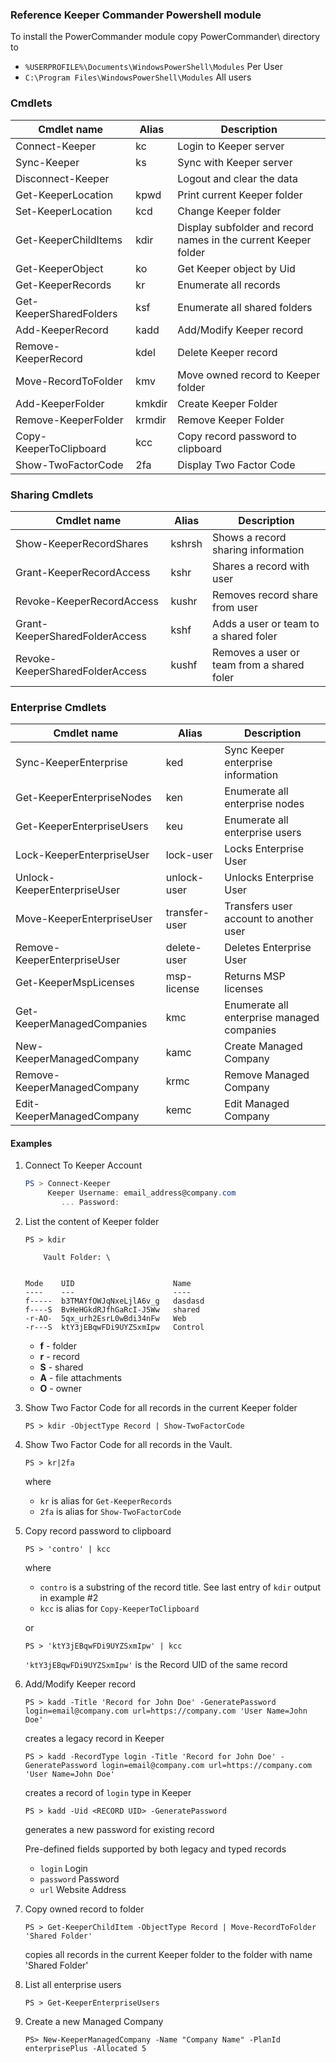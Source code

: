 ### Reference Keeper Commander Powershell module

To install the PowerCommander module copy PowerCommander\ directory to 
* `%USERPROFILE%\Documents\WindowsPowerShell\Modules` Per User
* `C:\Program Files\WindowsPowerShell\Modules` All users

### Cmdlets
| Cmdlet name                    | Alias  | Description
|--------------------------------|--------|----------------------------
| Connect-Keeper                 | kc     | Login to Keeper server
| Sync-Keeper                    | ks     | Sync with Keeper server 
| Disconnect-Keeper              |        | Logout and clear the data
| Get-KeeperLocation             | kpwd   | Print current Keeper folder
| Set-KeeperLocation             | kcd    | Change Keeper folder
| Get-KeeperChildItems           | kdir   | Display subfolder and record names in the current Keeper folder
| Get-KeeperObject               | ko     | Get Keeper object by Uid
| Get-KeeperRecords              | kr     | Enumerate all records
| Get-KeeperSharedFolders        | ksf    | Enumerate all shared folders
| Add-KeeperRecord               | kadd   | Add/Modify Keeper record
| Remove-KeeperRecord            | kdel   | Delete Keeper record
| Move-RecordToFolder            | kmv    | Move owned record to Keeper folder
| Add-KeeperFolder               | kmkdir | Create Keeper Folder
| Remove-KeeperFolder            | krmdir | Remove Keeper Folder
| Copy-KeeperToClipboard         | kcc    | Copy record password to clipboard
| Show-TwoFactorCode             | 2fa    | Display Two Factor Code 

### Sharing Cmdlets
| Cmdlet name                    | Alias  | Description
|--------------------------------|--------|----------------------------
| Show-KeeperRecordShares        | kshrsh | Shows a record sharing information
| Grant-KeeperRecordAccess       | kshr   | Shares a record with user
| Revoke-KeeperRecordAccess      | kushr  | Removes record share from user
| Grant-KeeperSharedFolderAccess | kshf   | Adds a user or team to a shared foler
| Revoke-KeeperSharedFolderAccess| kushf  | Removes a user or team from a shared foler

### Enterprise Cmdlets
| Cmdlet name                    | Alias       | Description
|--------------------------------|-------------|----------------------------
| Sync-KeeperEnterprise          | ked         | Sync Keeper enterprise information
| Get-KeeperEnterpriseNodes      | ken         | Enumerate all enterprise nodes
| Get-KeeperEnterpriseUsers      | keu         | Enumerate all enterprise users
| Lock-KeeperEnterpriseUser      | lock-user   | Locks Enterprise User
| Unlock-KeeperEnterpriseUser    | unlock-user | Unlocks Enterprise User
| Move-KeeperEnterpriseUser      |transfer-user| Transfers user account to another user
| Remove-KeeperEnterpriseUser    | delete-user | Deletes Enterprise User
| Get-KeeperMspLicenses          | msp-license | Returns MSP licenses
| Get-KeeperManagedCompanies     | kmc         | Enumerate all enterprise managed companies
| New-KeeperManagedCompany       | kamc        | Create Managed Company
| Remove-KeeperManagedCompany    | krmc        | Remove Managed Company
| Edit-KeeperManagedCompany      | kemc        | Edit Managed Company


#### Examples

1. Connect To Keeper Account
    ```powershell
    PS > Connect-Keeper
         Keeper Username: email_address@company.com
            ... Password:
    ```
2. List the content of Keeper folder
    ```
    PS > kdir
    
        Vault Folder: \
    
    
    Mode    UID                      Name
    ----    ---                      ----
    f-----  b3TMAYfOWJqNxeLjlA6v_g   dasdasd
    f----S  BvHeHGkdRJfhGaRcI-J5Ww   shared
    -r-AO-  5qx_urh2EsrL0wBdi34nFw   Web
    -r---S  ktY3jEBqwFDi9UYZSxmIpw   Control
    ```
    - **f** - folder
    - **r** - record
    - **S** - shared
    - **A** - file attachments
    - **O** - owner

3. Show Two Factor Code for all records in the current Keeper folder
    ```
    PS > kdir -ObjectType Record | Show-TwoFactorCode
    ```

4. Show Two Factor Code for all records in the Vault.
    ```
    PS > kr|2fa
    ```
     where 
    * `kr` is alias for `Get-KeeperRecords` 
    * `2fa` is alias for `Show-TwoFactorCode`

5. Copy record password to clipboard
    ```
    PS > 'contro' | kcc
    ``` 
    where 
    * `contro` is a substring of the record title. See last entry of `kdir` output in example #2 
    * `kcc` is alias for `Copy-KeeperToClipboard`
    
    or
    ```
    PS > 'ktY3jEBqwFDi9UYZSxmIpw' | kcc
    ```
   `'ktY3jEBqwFDi9UYZSxmIpw'` is the Record UID of the same record

6. Add/Modify Keeper record
    ```
    PS > kadd -Title 'Record for John Doe' -GeneratePassword login=email@company.com url=https://company.com 'User Name=John Doe' 
    ```
    creates a legacy record in Keeper 
    ```
    PS > kadd -RecordType login -Title 'Record for John Doe' -GeneratePassword login=email@company.com url=https://company.com 'User Name=John Doe' 
    ```
    creates a record of `login` type in Keeper 
    ```
    PS > kadd -Uid <RECORD UID> -GeneratePassword 
    ```
    generates a new password for existing record

    Pre-defined fields supported by both legacy and typed records
    * `login`       Login
    * `password`    Password
    * `url`         Website Address

7. Copy owned record to folder
    ```
    PS > Get-KeeperChildItem -ObjectType Record | Move-RecordToFolder 'Shared Folder'
    ```
    copies all records in the current Keeper folder to the folder with name 'Shared Folder'

8. List all enterprise users
    ```
    PS > Get-KeeperEnterpriseUsers
    ```

9. Create a new Managed Company
    ```
    PS> New-KeeperManagedCompany -Name "Company Name" -PlanId enterprisePlus -Allocated 5
    ```